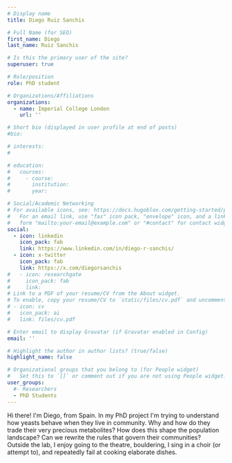 ```yaml
---
# Display name
title: Diego Ruiz Sanchis

# Full Name (for SEO)
first_name: Diego
last_name: Ruiz Sanchis

# Is this the primary user of the site?
superuser: true

# Role/position
role: PhD student

# Organizations/Affiliations
organizations:
  - name: Imperial College London
    url: ''

# Short bio (displayed in user profile at end of posts)
#bio: 

# interests:
#   

# education:
#   courses:
#     - course: 
#       institution: 
#       year: 

# Social/Academic Networking
# For available icons, see: https://docs.hugoblox.com/getting-started/page-builder/#icons
#   For an email link, use "fas" icon pack, "envelope" icon, and a link in the
#   form "mailto:your-email@example.com" or "#contact" for contact widget.
social:
  - icon: linkedin
    icon_pack: fab
    link: https://www.linkedin.com/in/diego-r-sanchis/
  - icon: x-twitter
    icon_pack: fab
    link: https://x.com/diegorsanchis
#   - icon: researchgate
#     icon_pack: fab
#     link: 
# Link to a PDF of your resume/CV from the About widget.
# To enable, copy your resume/CV to `static/files/cv.pdf` and uncomment the lines below.
# - icon: cv
#   icon_pack: ai
#   link: files/cv.pdf

# Enter email to display Gravatar (if Gravatar enabled in Config)
email: ''

# Highlight the author in author lists? (true/false)
highlight_name: false

# Organizational groups that you belong to (for People widget)
#   Set this to `[]` or comment out if you are not using People widget.
user_groups:
  #- Researchers
  - PhD Students
---
```


Hi there! I'm Diego, from Spain. In my PhD project I'm trying to understand how yeasts behave when they live in community. Why and how do they trade their very precious metabolites? How does this shape the population landscape? Can we rewrite the rules that govern their communities?  
Outside the lab, I enjoy going to the theatre, bouldering, I sing in a choir (or attempt to), and repeatedly fail at cooking elaborate dishes.
